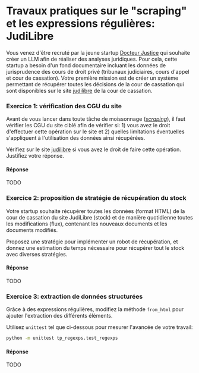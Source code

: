# Travaux pratiques sur le "scraping" et les expressions régulières: JudiLibre

Vous venez d'être recruté par la jeune startup [Docteur Justice](https://fr.wikipedia.org/wiki/Docteur_Justice) qui souhaite créer un LLM afin de réaliser des analyses juridiques.
Pour cela, cette startup a besoin d'un fond documentaire incluant les données de jurisprudence des cours de droit privé (tribunaux judiciaires, cours d'appel et cour de cassation).
Votre première mission est de créer un système permettant de récupérer toutes les décisions de la cour de cassation qui sont disponibles sur le site [judilibre](https://www.courdecassation.fr/acces-rapide-judilibre) de la cour de cassation.

### Exercice 1: vérification des CGU du site

Avant de vous lancer dans toute tâche de moissonnage ([_scraping_](https://fr.wikipedia.org/wiki/Web_scraping)), il faut vérifier les CGU du site ciblé afin de vérifier si: 1) vous avez le droit d'effectuer cette opération sur le site et 2) quelles limitations éventuelles s'appliquent à l'utilisation des données ainsi récupérées.

Vérifiez sur le site [judilibre](https://www.courdecassation.fr/acces-rapide-judilibre) si vous avez le droit de faire cette opération.
Justifiez votre réponse.

#### Réponse

TODO

### Exercice 2: proposition de stratégie de récupération du stock

Votre startup souhaite récupérer toutes les données (format HTML) de la cour de cassation du site JudiLibre (stock) et de manière quotidienne toutes les modifications (flux), contenant les nouveaux documents et les documents modifiés.

Proposez une stratégie pour implémenter un robot de récupération, et donnez une estimation du temps nécessaire pour récupérer tout le stock avec diverses stratégies.

#### Réponse

TODO

### Exercice 3: extraction de données structurées

Grâce à des expressions régulières, modifiez la méthode `from_html` pour ajouter l'extraction des différents éléments.

Utilisez `unittest` tel que ci-dessous pour mesurer l'avancée de votre travail:

```bash
python -m unittest tp_regexps.test_regexps
```

#### Réponse

TODO
